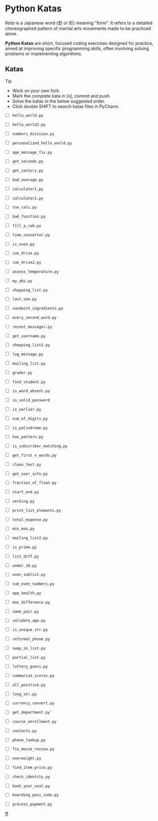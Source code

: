 # Python Katas

_Kata_ is a Japanese word (型 or 形) meaning "form". It refers to a detailed choreographed pattern of martial arts movements made to be practiced alone.

**Python Katas** are short, focused coding exercises designed for practice, aimed at improving specific programming skills, often involving solving problems or implementing algorithms.



## Katas

> [!TIP]
> - Work on your own fork.
> - Mark the complete kata in \[x], commit and push. 
> - Solve the katas in the below suggested order.
> - Click double SHIFT to search katas files in PyCharm.


- [ ] `hello_world.py`
- [ ] `hello_world2.py`
- [ ] `numbers_division.py`
- [ ] `personalized_hello_world.py`
- [ ] `age_message_fix.py`
- [ ] `get_seconds.py`
- [ ] `get_century.py`
- [ ] `bad_average.py`
- [ ] `calculator1.py`
- [ ] `calculator2.py`
- [ ] `tax_calc.py`
- [ ] `bad_function.py`
- [ ] `fill_a_cab.py`
- [ ] `time_convertor.py`
- [ ] `is_even.py`
- [ ] `can_drive.py`
- [ ] `can_drive2.py`
- [ ] `assess_temperature.py`

- [ ] `my_abs.py`
- [ ] `shopping_list.py`
- [ ] `last_one.py`
- [ ] `sandwich_ingredients.py`
- [ ] `every_second_word.py`
- [ ] `recent_messages.py`
- [ ] `get_username.py`
- [ ] `shopping_list2.py`
- [ ] `log_message.py`
- [ ] `mailing_list.py`
- [ ] `grader.py`
- [ ] `find_student.py`
- [ ] `is_word_absent.py`
- [ ] `is_valid_password`
- [ ] `is_earlier.py`
- [ ] `num_of_digits.py`
- [ ] `is_palindrome.py`
- [ ] `has_pattern.py`

- [ ] `is_subscriber_matching.py`
- [ ] `get_first_n_words.py`
- [ ] `clean_text.py`
- [ ] `get_user_info.py`
- [ ] `fraction_of_float.py`
- [ ] `start_end.py`
- [ ] `verbing.py`
- [ ] `print_list_elements.py`
- [ ] `total_expense.py`
- [ ] `min_max.py`
- [ ] `mailing_list2.py`
- [ ] `is_prime.py`
- [ ] `list_diff.py`
- [ ] `under_18.py`
- [ ] `even_sublist.py`
- [ ] `sum_even_numbers.py`
- [ ] `app_health.py`
- [ ] `max_difference.py`
- [ ] `name_pair.py`
- [ ] `validate_age.py`

- [ ] `is_unique_str.py`     
- [ ] `reformat_phone.py`    
- [ ] `swap_in_list.py`      
- [ ] `partial_list.py`      
- [ ] `lottery_guess.py`     
- [ ] `summarize_scores.py`  
- [ ] `all_positive.py`      
- [ ] `long_str.py`          
- [ ] `currency_convert.py`  
- [ ] `get_department.py'`   
- [ ] `course_enrollment.py` 
- [ ] `contacts.py`          
- [ ] `phone_lookup.py`      
- [ ] `fix_movie_review.py`  
- [ ] `overweight.py`        
- [ ] `find_item_price.py`   
- [ ] `check_identity.py`    
- [ ] `book_your_seat.py`    
- [ ] `boarding_pass_code.py`
- [ ] `process_payment.py`

[ff](./12321223)